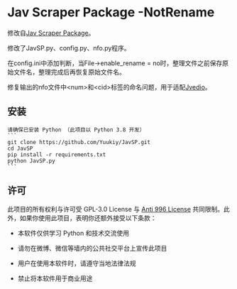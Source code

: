 # Jav Scraper Package -NotRename

修改自[Jav Scraper Package](https://github.com/Yuukiy/JavSP)。

修改了JavSP.py、config.py、nfo.py程序。

在config.ini中添加判断，当File->enable_rename = no时，整理文件之前保存原始文件名，整理完成后再恢复原始文件名。

修复输出的nfo文件中\<num\>和\<cid\>标签的命名问题，用于适配[Jvedio](https://github.com/hitchao/Jvedio)。


## 安装
	请确保已安装 Python （此项目以 Python 3.8 开发）
	```
	git clone https://github.com/Yuukiy/JavSP.git
	cd JavSP
	pip install -r requirements.txt
	python JavSP.py
	```


## 许可

此项目的所有权利与许可受 GPL-3.0 License 与 [Anti 996 License](https://github.com/996icu/996.ICU/blob/master/LICENSE_CN) 共同限制。此外，如果你使用此项目，表明你还额外接受以下条款：

- 本软件仅供学习 Python 和技术交流使用

- 请勿在微博、微信等墙内的公共社交平台上宣传此项目

- 用户在使用本软件时，请遵守当地法律法规

- 禁止将本软件用于商业用途


